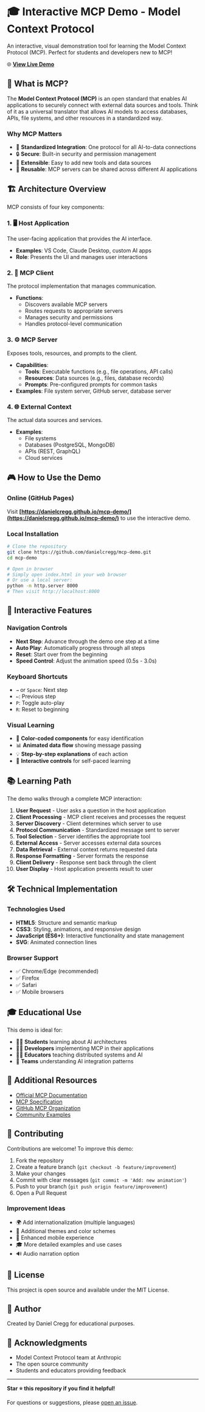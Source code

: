 # 🎓 Interactive MCP Demo - Model Context Protocol

An interactive, visual demonstration tool for learning the Model Context Protocol (MCP). Perfect for students and developers new to MCP!

🌐 **[View Live Demo](https://danielcregg.github.io/mcp-demo/)**

## 📖 What is MCP?

The **Model Context Protocol (MCP)** is an open standard that enables AI applications to securely connect with external data sources and tools. Think of it as a universal translator that allows AI models to access databases, APIs, file systems, and other resources in a standardized way.

### Why MCP Matters

- 🔌 **Standardized Integration**: One protocol for all AI-to-data connections
- 🔒 **Secure**: Built-in security and permission management
- 🎯 **Extensible**: Easy to add new tools and data sources
- 🔄 **Reusable**: MCP servers can be shared across different AI applications

## 🏗️ Architecture Overview

MCP consists of four key components:

### 1. 🖥️ Host Application
The user-facing application that provides the AI interface.
- **Examples**: VS Code, Claude Desktop, custom AI apps
- **Role**: Presents the UI and manages user interactions

### 2. 🤖 MCP Client
The protocol implementation that manages communication.
- **Functions**: 
  - Discovers available MCP servers
  - Routes requests to appropriate servers
  - Manages security and permissions
  - Handles protocol-level communication

### 3. ⚙️ MCP Server
Exposes tools, resources, and prompts to the client.
- **Capabilities**:
  - **Tools**: Executable functions (e.g., file operations, API calls)
  - **Resources**: Data sources (e.g., files, database records)
  - **Prompts**: Pre-configured prompts for common tasks
- **Examples**: File system server, GitHub server, database server

### 4. 🌐 External Context
The actual data sources and services.
- **Examples**: 
  - File systems
  - Databases (PostgreSQL, MongoDB)
  - APIs (REST, GraphQL)
  - Cloud services

## 🎮 How to Use the Demo

### Online (GitHub Pages)
Visit **[https://danielcregg.github.io/mcp-demo/](https://danielcregg.github.io/mcp-demo/)** to use the interactive demo.

### Local Installation
```bash
# Clone the repository
git clone https://github.com/danielcregg/mcp-demo.git
cd mcp-demo

# Open in browser
# Simply open index.html in your web browser
# Or use a local server:
python -m http.server 8000
# Then visit http://localhost:8000
```

## 🎯 Interactive Features

### Navigation Controls
- **Next Step**: Advance through the demo one step at a time
- **Auto Play**: Automatically progress through all steps
- **Reset**: Start over from the beginning
- **Speed Control**: Adjust the animation speed (0.5s - 3.0s)

### Keyboard Shortcuts
- `→` or `Space`: Next step
- `←`: Previous step
- `P`: Toggle auto-play
- `R`: Reset to beginning

### Visual Learning
- 🎨 **Color-coded components** for easy identification
- 📊 **Animated data flow** showing message passing
- 💡 **Step-by-step explanations** of each action
- 🔄 **Interactive controls** for self-paced learning

## 📚 Learning Path

The demo walks through a complete MCP interaction:

1. **User Request** - User asks a question in the host application
2. **Client Processing** - MCP client receives and processes the request
3. **Server Discovery** - Client determines which server to use
4. **Protocol Communication** - Standardized message sent to server
5. **Tool Selection** - Server identifies the appropriate tool
6. **External Access** - Server accesses external data sources
7. **Data Retrieval** - External context returns requested data
8. **Response Formatting** - Server formats the response
9. **Client Delivery** - Response sent back through the client
10. **User Display** - Host application presents result to user

## 🛠️ Technical Implementation

### Technologies Used
- **HTML5**: Structure and semantic markup
- **CSS3**: Styling, animations, and responsive design
- **JavaScript (ES6+)**: Interactive functionality and state management
- **SVG**: Animated connection lines

### Browser Support
- ✅ Chrome/Edge (recommended)
- ✅ Firefox
- ✅ Safari
- ✅ Mobile browsers

## 🎓 Educational Use

This demo is ideal for:
- 👨‍🎓 **Students** learning about AI architectures
- 👩‍💻 **Developers** implementing MCP in their applications
- 👨‍🏫 **Educators** teaching distributed systems and AI
- 🏢 **Teams** understanding AI integration patterns

## 🔗 Additional Resources

- [Official MCP Documentation](https://modelcontextprotocol.io)
- [MCP Specification](https://spec.modelcontextprotocol.io)
- [GitHub MCP Organization](https://github.com/modelcontextprotocol)
- [Community Examples](https://github.com/modelcontextprotocol/servers)

## 🤝 Contributing

Contributions are welcome! To improve this demo:

1. Fork the repository
2. Create a feature branch (`git checkout -b feature/improvement`)
3. Make your changes
4. Commit with clear messages (`git commit -m 'Add: new animation'`)
5. Push to your branch (`git push origin feature/improvement`)
6. Open a Pull Request

### Improvement Ideas
- 🌍 Add internationalization (multiple languages)
- 🎨 Additional themes and color schemes
- 📱 Enhanced mobile experience
- 🎓 More detailed examples and use cases
- 🔊 Audio narration option

## 📄 License

This project is open source and available under the MIT License.

## 👤 Author

Created by Daniel Cregg for educational purposes.

## 🙏 Acknowledgments

- Model Context Protocol team at Anthropic
- The open source community
- Students and educators providing feedback

---

**Star ⭐ this repository if you find it helpful!**

For questions or suggestions, please [open an issue](https://github.com/danielcregg/mcp-demo/issues).